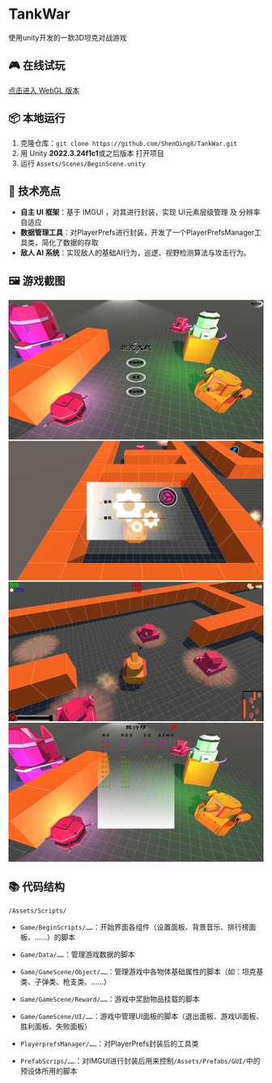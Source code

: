 # TankWar
使用unity开发的一款3D坦克对战游戏

## 🎮 在线试玩
[点击进入 WebGL 版本](https://ShenQing8.github.io/TankWar/) 

## 📦 本地运行
1. 克隆仓库：`git clone https://github.com/ShenQing8/TankWar.git`
2. 用 Unity **2022.3.24f1c1**或之后版本 打开项目
3. 运行 `Assets/Scenes/BeginScene.unity`

## 🔧 技术亮点
- **自主 UI 框架**：基于 IMGUI ，对其进行封装，实现 UI元素层级管理 及 分辨率自适应
- **数据管理工具**：对PlayerPrefs进行封装，开发了一个PlayerPrefsManager工具类，简化了数据的存取
- **敌人 AI 系统**：实现敌人的基础AI行为，巡逻、视野检测算法与攻击行为。

## 🖼️ 游戏截图
![游戏截图1](/Pictures/Begin.png)
![游戏截图2](/Pictures/SettingPanel.png)
![游戏截图3](/Pictures/Game.png)
![游戏截图4](/Pictures/RankPanel.png)

## 📚 代码结构
`/Assets/Scripts/`
- `Game/BeginScripts/……`：开始界面各组件（设置面板、背景音乐、排行榜面板、……）的脚本
- `Game/Data/……`：管理游戏数据的脚本
- `Game/GameScene/Object/……`：管理游戏中各物体基础属性的脚本（如：坦克基类、子弹类、枪支类、……）
- `Game/GameScene/Reward/……`：游戏中奖励物品挂载的脚本
- `Game/GameScene/UI/……`：游戏中管理UI面板的脚本（退出面板、游戏UI面板、胜利面板、失败面板）

- `PlayerprefsManager/……`：对PlayerPrefs封装后的工具类

- `PrefabScrips/……`：对IMGUI进行封装后用来控制`/Assets/Prefabs/GUI/`中的预设体所用的脚本
